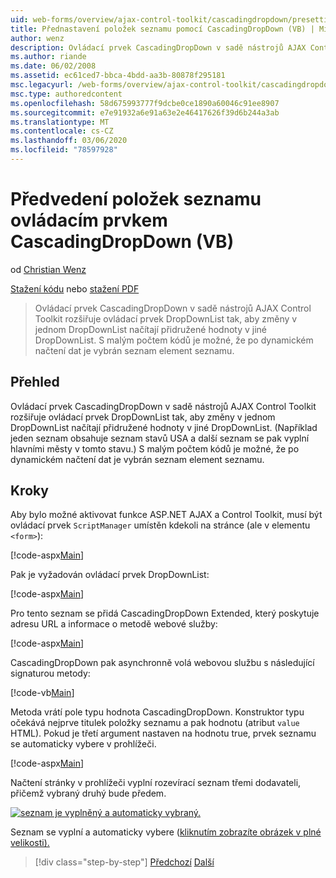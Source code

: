 ```yaml
---
uid: web-forms/overview/ajax-control-toolkit/cascadingdropdown/presetting-list-entries-with-cascadingdropdown-vb
title: Přednastavení položek seznamu pomocí CascadingDropDown (VB) | Microsoft Docs
author: wenz
description: Ovládací prvek CascadingDropDown v sadě nástrojů AJAX Control Toolkit rozšiřuje ovládací prvek DropDownList tak, aby změny v jednom DropDownList načítají přidružené hodnoty v anoth...
ms.author: riande
ms.date: 06/02/2008
ms.assetid: ec61ced7-bbca-4bdd-aa3b-80878f295181
msc.legacyurl: /web-forms/overview/ajax-control-toolkit/cascadingdropdown/presetting-list-entries-with-cascadingdropdown-vb
msc.type: authoredcontent
ms.openlocfilehash: 58d675993777f9dcbe0ce1890a60046c91ee8907
ms.sourcegitcommit: e7e91932a6e91a63e2e46417626f39d6b244a3ab
ms.translationtype: MT
ms.contentlocale: cs-CZ
ms.lasthandoff: 03/06/2020
ms.locfileid: "78597928"
---
```

# <a name="presetting-list-entries-with-cascadingdropdown-vb"></a>Předvedení položek seznamu ovládacím prvkem CascadingDropDown (VB)

od [Christian Wenz](https://github.com/wenz)

[Stažení kódu](https://download.microsoft.com/download/9/0/7/907760b1-2c60-4f81-aeb6-ca416a573b0d/cascadingdropdown2.vb.zip) nebo [stažení PDF](https://download.microsoft.com/download/2/d/c/2dc10e34-6983-41d4-9c08-f78f5387d32b/CascadingDropDown2VB.pdf)

> Ovládací prvek CascadingDropDown v sadě nástrojů AJAX Control Toolkit rozšiřuje ovládací prvek DropDownList tak, aby změny v jednom DropDownList načítají přidružené hodnoty v jiné DropDownList. S malým počtem kódů je možné, že po dynamickém načtení dat je vybrán seznam element seznamu.

## <a name="overview"></a>Přehled

Ovládací prvek CascadingDropDown v sadě nástrojů AJAX Control Toolkit rozšiřuje ovládací prvek DropDownList tak, aby změny v jednom DropDownList načítají přidružené hodnoty v jiné DropDownList. (Například jeden seznam obsahuje seznam stavů USA a další seznam se pak vyplní hlavními městy v tomto stavu.) S malým počtem kódů je možné, že po dynamickém načtení dat je vybrán seznam element seznamu.

## <a name="steps"></a>Kroky

Aby bylo možné aktivovat funkce ASP.NET AJAX a Control Toolkit, musí být ovládací prvek `ScriptManager` umístěn kdekoli na stránce (ale v elementu `<form>`):

[!code-aspx[Main](presetting-list-entries-with-cascadingdropdown-vb/samples/sample1.aspx)]

Pak je vyžadován ovládací prvek DropDownList:

[!code-aspx[Main](presetting-list-entries-with-cascadingdropdown-vb/samples/sample2.aspx)]

Pro tento seznam se přidá CascadingDropDown Extended, který poskytuje adresu URL a informace o metodě webové služby:

[!code-aspx[Main](presetting-list-entries-with-cascadingdropdown-vb/samples/sample3.aspx)]

CascadingDropDown pak asynchronně volá webovou službu s následující signaturou metody:

[!code-vb[Main](presetting-list-entries-with-cascadingdropdown-vb/samples/sample4.vb)]

Metoda vrátí pole typu hodnota CascadingDropDown. Konstruktor typu očekává nejprve titulek položky seznamu a pak hodnotu (atribut `value` HTML). Pokud je třetí argument nastaven na hodnotu true, prvek seznamu se automaticky vybere v prohlížeči.

[!code-aspx[Main](presetting-list-entries-with-cascadingdropdown-vb/samples/sample5.aspx)]

Načtení stránky v prohlížeči vyplní rozevírací seznam třemi dodavateli, přičemž vybraný druhý bude předem.

[![seznam je vyplněný a automaticky vybraný.](presetting-list-entries-with-cascadingdropdown-vb/_static/image2.png)](presetting-list-entries-with-cascadingdropdown-vb/_static/image1.png)

Seznam se vyplní a automaticky vybere ([kliknutím zobrazíte obrázek v plné velikosti).](presetting-list-entries-with-cascadingdropdown-vb/_static/image3.png)

> [!div class="step-by-step"]
> [Předchozí](using-cascadingdropdown-with-a-database-vb.md)
> [Další](using-auto-postback-with-cascadingdropdown-vb.md)
